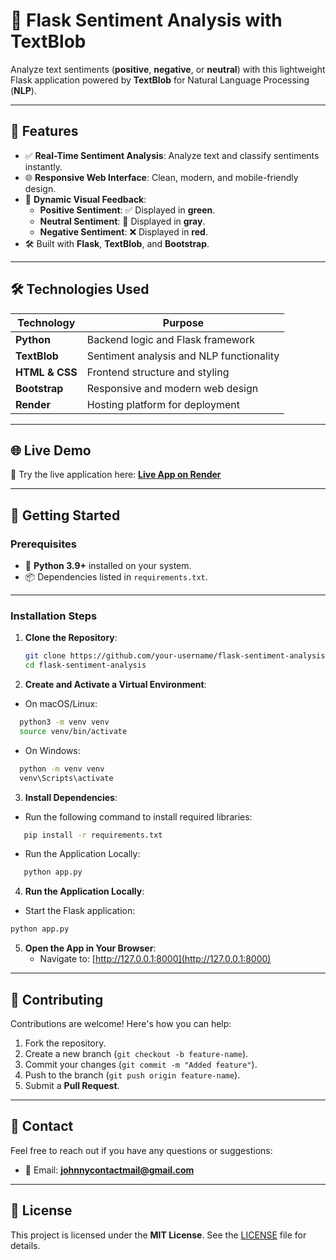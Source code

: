 # 🌟 Flask Sentiment Analysis with TextBlob

Analyze text sentiments (**positive**, **negative**, or **neutral**) with this lightweight Flask application powered by **TextBlob** for Natural Language Processing (**NLP**).

---

## 🌟 Features
- ✅ **Real-Time Sentiment Analysis**: Analyze text and classify sentiments instantly.
- 🌐 **Responsive Web Interface**: Clean, modern, and mobile-friendly design.
- 🎨 **Dynamic Visual Feedback**:
  - **Positive Sentiment**: ✅ Displayed in **green**.
  - **Neutral Sentiment**: 🔘 Displayed in **gray**.
  - **Negative Sentiment**: ❌ Displayed in **red**.
- 🛠️ Built with **Flask**, **TextBlob**, and **Bootstrap**.

---

## 🛠️ Technologies Used
| Technology      | Purpose                                   |
|------------------|-------------------------------------------|
| **Python**       | Backend logic and Flask framework         |
| **TextBlob**     | Sentiment analysis and NLP functionality  |
| **HTML & CSS**   | Frontend structure and styling            |
| **Bootstrap**    | Responsive and modern web design          |
| **Render**       | Hosting platform for deployment           |

---

## 🌐 Live Demo
🎉 Try the live application here: **[Live App on Render](https://flask-sentiment-analysis-with-textblob.onrender.com)**

---

## 🚀 Getting Started

### Prerequisites
- 🐍 **Python 3.9+** installed on your system.
- 📦 Dependencies listed in `requirements.txt`.

---

### Installation Steps

1. **Clone the Repository**:
   ```bash
   git clone https://github.com/your-username/flask-sentiment-analysis.git
   cd flask-sentiment-analysis
   ```


2. **Create and Activate a Virtual Environment**:

  - On macOS/Linux:
  ```bash
    python3 -m venv venv
    source venv/bin/activate
  ```
  - On Windows:
  ```bash
    python -m venv venv
    venv\Scripts\activate
  ```
 3. **Install Dependencies**:
    
  - Run the following command to install required libraries:
 ```bash
    pip install -r requirements.txt
 ```
  - Run the Application Locally:
 ```bash
    python app.py
  ```
4. **Run the Application Locally**:
 - Start the Flask application:
```bash
python app.py
```
5. **Open the App in Your Browser**:
   - Navigate to: [http://127.0.0.1:8000](http://127.0.0.1:8000)

---

## 🤝 Contributing
Contributions are welcome! Here's how you can help:
1. Fork the repository.
2. Create a new branch (`git checkout -b feature-name`).
3. Commit your changes (`git commit -m "Added feature"`).
4. Push to the branch (`git push origin feature-name`).
5. Submit a **Pull Request**.

---

## 📧 Contact

Feel free to reach out if you have any questions or suggestions:

- 📩 Email: **[johnnycontactmail@gmail.com](mailto:johnnycontactmail@gmail.com)**

---

## 📜 License
This project is licensed under the **MIT License**. See the [LICENSE](LICENSE) file for details.
